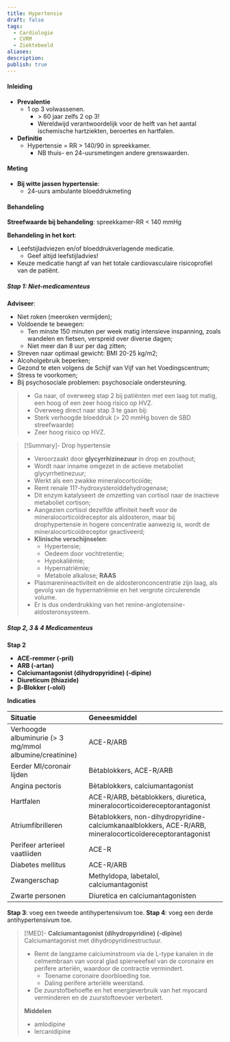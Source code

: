 ```yaml
---
title: Hypertensie
draft: false
tags:
  - Cardiologie
  - CVRM
  - Ziektebeeld
aliases: 
description: 
publish: true
---
```


#### Inleiding
- **Prevalentie**
	-  1 op 3 volwassenen.
	    - \> 60 jaar zelfs 2 op 3!
	    - Wereldwijd verantwoordelijk voor de helft van het aantal ischemische hartziekten, beroertes en hartfalen.
- **Definitie**
	-   Hypertensie = RR > 140/90 in spreekkamer.
	    -   NB thuis- en 24-uursmetingen andere grenswaarden.

#### Meting
- **Bij witte jassen hypertensie**:
	- 24-uurs ambulante bloeddrukmeting


#### Behandeling
**Streefwaarde bij behandeling**: spreekkamer-RR < 140 mmHg

**Behandeling in het kort**:
-   Leefstijladviezen en/of bloeddrukverlagende medicatie.
    -   Geef altijd leefstijladvies!
- Keuze medicatie hangt af van het totale cardiovasculaire risicoprofiel van de patiënt.

##### Stap 1: Niet-medicamenteus
**Adviseer**:
- Niet roken (meeroken vermijden);
- Voldoende te bewegen: 
	- Ten minste 150 minuten per week matig intensieve inspanning, zoals wandelen en fietsen, verspreid over diverse dagen; 
	- Niet meer dan 8 uur per dag zitten;
- Streven naar optimaal gewicht: BMI 20-25 kg/m2;
- Alcoholgebruik beperken;
- Gezond te eten volgens de Schijf van Vijf van het Voedingscentrum;
- Stress te voorkomen;
 - Bij psychosociale problemen: psychosociale ondersteuning.

> - Ga naar, of overweeg stap 2 bij patiënten met een laag tot matig, een hoog of een zeer hoog risico op HVZ.
 > - Overweeg direct naar stap 3 te gaan bij:
 > 	- Sterk verhoogde bloeddruk (> 20 mmHg boven de SBD streefwaarde)
 > 	- Zeer hoog risico op HVZ.


> [!Summary]- Drop hypertensie
> - Veroorzaakt door **glycyrrhizinezuur** in drop en zouthout;
> - Wordt naar inname omgezet in de actieve metaboliet glycyrrhetinezuur;
> - Werkt als een zwakke mineralocorticoïde;
> - Remt renale 11?-hydroxysteroïddehydrogenase;
> - Dit enzym katalyseert de omzetting van cortisol naar de inactieve metaboliet cortison;
> - Aangezien cortisol dezelfde affiniteit heeft voor de mineralocorticoïdreceptor als aldosteron, maar bij drophypertensie in hogere concentratie aanwezig is, wordt de mineralocorticoïdreceptor geactiveerd;
> - **Klinische verschijnselen**:
> 	- Hypertensie;
> 	- Oedeem door vochtretentie;
> 	- Hypokaliëmie;
> 	- Hypernatriëmie;
> 	- Metabole alkalose;
> **RAAS**
> - Plasmarenineactiviteit en de aldosteronconcentratie zijn laag, als gevolg van de hypernatriëmie en het vergrote circulerende volume. 
> - Er is dus onderdrukking van het renine-angiotensine-aldosteronsysteem.


##### Stap 2, 3 & 4 Medicamenteus
**Stap 2**
-   **ACE-remmer (-pril)**
-   **ARB (-artan)**
-   **Calciumantagonist (dihydropyridine) (-dipine)**
-   **Diureticum (thiazide)**
-   **β-Blokker (-olol)**

**Indicaties**

| Situatie     | Geneesmiddel     |
|:-----|:-----|
| Verhoogde albuminurie (> 3 mg/mmol albumine/creatinine)     |    ACE-R/ARB   |
| Eerder MI/coronair lijden     | Bètablokkers, ACE-R/ARB     |
| Angina pectoris     | Bètablokkers, calciumantagonist     |
| Hartfalen     | ACE-R/ARB, bètablokkers, diuretica, mineralocorticoidereceptorantagonist     |
| Atriumfibrilleren     |  Bètablokkers, non-dihydropyridine-calciumkanaalblokkers, ACE-R/ARB, mineralocorticoïdereceptorantagonist    |
| Perifeer arterieel vaatliiden      | ACE-R     |
| Diabetes mellitus     | ACE-R/ARB     |
| Zwangerschap | Methyldopa, labetalol, calciumantagonist |
|Zwarte personen| Diuretica en calciumantagonisten |


**Stap 3**: voeg een tweede antihypertensivum toe.
**Stap 4**: voeg een derde antihypertensivum toe.



> [!MED]- **Calciumantagonist (dihydropyridine) (-dipine)**
> Calciumantagonist met dihydropyridinestructuur. 
> - Remt de langzame calciuminstroom via de L-type kanalen in de celmembraan van vooral glad spierweefsel van de coronaire en perifere arteriën, waardoor de contractie vermindert. 
> 	- Toename coronaire doorbloeding toe.
> 	- Daling perifere arteriële weerstand. 
> - De zuurstofbehoefte en het energieverbruik van het myocard verminderen en de zuurstoftoevoer verbetert.
> 
> **Middelen**
> - amlodipine
> - lercanidipine
